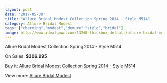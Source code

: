 ```yaml
---
layout: post
date: '2017-05-30'
title: "Allure Bridal Modest Collection Spring 2014 - Style M514"
category: Allure Bridal Modest
tags: ["charming","modest","demure","style","bridal"]
image: http://www.idealgown.com/13260-thickbox_default/allure-bridal-modest-collection-spring-2014-style-m514.jpg
---
```

Allure Bridal Modest Collection Spring 2014 - Style M514

On Sales: **$306.995**
<a href="https://www.idealgown.com/en/allure-bridal-modest/5335-allure-bridal-modest-collection-spring-2014-style-m514.html"><amp-img layout="responsive" width="600" height="600" src="//www.idealgown.com/13260-thickbox_default/allure-bridal-modest-collection-spring-2014-style-m514.jpg" alt="Allure Bridal Modest Collection Spring 2014 - Style M514 0" /></a>
<a href="https://www.idealgown.com/en/allure-bridal-modest/5335-allure-bridal-modest-collection-spring-2014-style-m514.html"><amp-img layout="responsive" width="600" height="600" src="//www.idealgown.com/13262-thickbox_default/allure-bridal-modest-collection-spring-2014-style-m514.jpg" alt="Allure Bridal Modest Collection Spring 2014 - Style M514 1" /></a>
<a href="https://www.idealgown.com/en/allure-bridal-modest/5335-allure-bridal-modest-collection-spring-2014-style-m514.html"><amp-img layout="responsive" width="600" height="600" src="//www.idealgown.com/13261-thickbox_default/allure-bridal-modest-collection-spring-2014-style-m514.jpg" alt="Allure Bridal Modest Collection Spring 2014 - Style M514 2" /></a>

Buy it: [Allure Bridal Modest Collection Spring 2014 - Style M514](https://www.idealgown.com/en/allure-bridal-modest/5335-allure-bridal-modest-collection-spring-2014-style-m514.html "Allure Bridal Modest Collection Spring 2014 - Style M514")

View more: [Allure Bridal Modest](https://www.idealgown.com/en/76-allure-bridal-modest "Allure Bridal Modest")